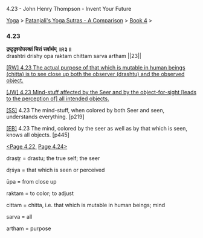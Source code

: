 4.23 - John Henry Thompson - Invent Your Future   
    

[Yoga](../../../yoga.md)‎ > ‎[Patanjali's Yoga Sutras - A Comparison](../../patanjani.md)‎ > ‎[Book 4](../book-4.md)‎ > ‎

### 4.23

**द्रष्टृदृश्योपरक्तं चित्तं सर्वार्थम् ॥२३॥**  
drashtri drishy opa raktam chittam sarva artham ||23||  
  
  
[\[RW\] 4.23 The actual purpose of that which is mutable in human beings (chitta) is to see close up both the observer (drashtu) and the observed object.](http://www.ashtangayoga.info/source-texts/yoga-sutra-patanjali/chapter-4/item/drashtri-drishy-raktam-chittam-sarva-artham/)  
  
[\[JW\] 4.23 Mind-stuff affected by the Seer and by the object-for-sight \[leads to the perception of\] all intended objects.](http://books.google.com/books?id=YzFImjtOxUwC&pg=PA334&ci=121%2C385%2C861%2C70&source=bookclip)  
  
[\[SS\]](http://www.amazon.com/Yoga-Sutras-Patanjali-Commentary-Satchidananda/dp/0932040381) 4.23 The mind-stuff, when colored by both Seer and seen, understands everything. \[p219\]  
  
[\[EB\]](http://www.amazon.com/Yoga-Sutras-Patanjali-Translation-Commentary/dp/0865477361/ref=sr_1_1?ie=UTF8&s=books&qid=1250508322&sr=1-1) 4.23 The mind, colored by the seer as well as by that which is seen, knows all objects. \[p445\]  
  
  
[<Page 4.22](422.md)[ ](422.md) [Page 4.24>](424.md)  

draṣṭṛ = drastu; the true self; the seer  
  
dṛśya = that which is seen or perceived  
  
ūpa = from close up  
  
raktam = to color; to adjust  
  
cittam = chitta, i.e. that which is mutable in human beings; mind  
  
sarva = all  
  
artham = purpose

